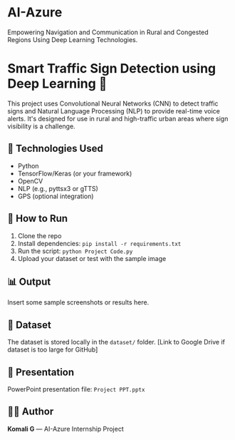 # AI-Azure
Empowering Navigation and Communication in Rural and Congested Regions Using Deep Learning Technologies.
# Smart Traffic Sign Detection using Deep Learning 🚦

This project uses Convolutional Neural Networks (CNN) to detect traffic signs and Natural Language Processing (NLP) to provide real-time voice alerts. It's designed for use in rural and high-traffic urban areas where sign visibility is a challenge.

## 🔧 Technologies Used
- Python
- TensorFlow/Keras (or your framework)
- OpenCV
- NLP (e.g., pyttsx3 or gTTS)
- GPS (optional integration)

## 🚀 How to Run
1. Clone the repo
2. Install dependencies: `pip install -r requirements.txt`
3. Run the script: `python Project Code.py`
4. Upload your dataset or test with the sample image

## 📊 Output
Insert some sample screenshots or results here.

## 📁 Dataset
The dataset is stored locally in the `dataset/` folder. [Link to Google Drive if dataset is too large for GitHub]

## 📎 Presentation
PowerPoint presentation file: `Project PPT.pptx`

## 👩‍💻 Author
**Komali G** — AI-Azure Internship Project
